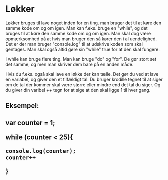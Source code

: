 <h1>Løkker</h1>

<p>Løkker bruges til lave noget inden for en ting. man bruger det til at køre den samme kode om og om igen. Man kan f.eks. bruge en "while", og det bruges til at køre den samme kode om og om igen. Man skal dog være opmærksomhed på at hvis man bruger den så kører den i al uendelighed. Det er der man bruger "console.log" til at udskrive koden som skal gentages. Man skal også altid gøre sin "while" true for at den skal fungere.<p>

<p>I while kan bruge flere ting. Man kan bruge "do" og "for". De gør stort set det samme, og men man skriver dem bare på en anden måde.<p>

<p>Hvis du f.eks. også skal lave en løkke der kan tælle. Det gør du ved at lave en variabel, og giver den et tilfældigt tal. Du bruger krodille tegnet til at siger om de tal der kommer skal være større eller mindre end det tal du siger. Og du giver din varibel ++ tegn for at sige at den skal ligge 1 til hver gang.<p>

<h2>Eksempel:<h2>

var counter = 1;

while (counter < 25){
    
    console.log(counter);
    counter++
}